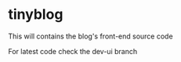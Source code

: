 # tinyblog
This will contains the blog's front-end source code

For latest code check the dev-ui branch
